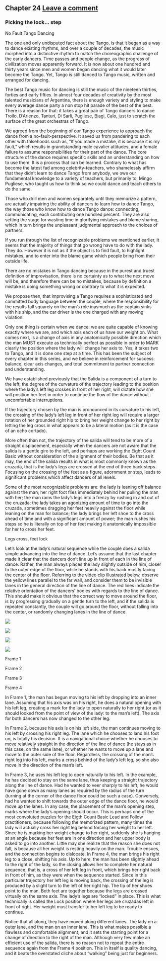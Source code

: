 Chapter 24   [Leave a comment](https://tangoourdance.wordpress.com/2009/01/08/chapter-24/#respond)
--------------------------------------------------------------------------------------------------

### Picking the lock… step

No Fault Tango Dancing

The one and only undisputed fact about the Tango, is that it began as a way to dance existing rhythms, and over a couple of decades, the music morphed into a distinctive rhythm to match the choreographic challenge of the early dancers. Time passes and people change, as the progress of civilization moves apparently forward. It is now about one hundred and thirty years since men and women began dancing what it would later become the Tango. Yet, Tango is still danced to Tango music, written and arranged for dancing.

The best Tango music for dancing is still the music of the nineteen thirties, forties and early fifties. In almost four decades of creativity by the most talented musicians of Argentina, there is enough variety and styling to make every average dance party a non stop hit parade of the best of the best. There is a reason for that: it takes a great pair of Tango dancers to dance Troilo, D’Arienzo, Tanturi, Di Sarli, Pugliese, Biagi, Calo, just to scratch the surface of the great orchestras of Tango.

We agreed from the beginning of our Tango experience to approach the dance from a no-fault-perspective. It saved us from pandering to each other with falsehoods such as, “If you made a mistake, it is because it is my fault,” which results in grandstanding male cavalier attitudes, and a female failure to assume responsibilities for their part of the dance. The core structure of the dance requires specific skills and an understanding on how to use them. It is a process that can be learned. Contrary to what has become the latest fad among celebrity-teachers, who shamelessly affirm that they didn’t learn to dance Tango from anybody, we owe our fundamental knowledge to a variety of teachers, but primarily to, Mingo Pugliese, who taught us how to think so we could dance and teach others to do the same.

Those who drill men and women separately until they memorize a pattern, are actually impairing the ability of dancers to learn how to dance Tango, the way those who know how to dance Tango dance: connecting, communicating, each contributing one hundred percent. They are also setting the stage for wasting time in glorifying mistakes and blame sharing, which in turn brings the unpleasant judgmental approach to the choices of partners.

If you run through the list of recognizable problems we mentioned earlier, it seems that the majority of things that go wrong have to do with the lady. They do. However it is not as if the object is to find fault, to highlight mistakes, and to enter into the blame game which people bring from their outside life.

There are no mistakes in Tango dancing because in the purest and truest definition of improvisation, there is no certainty as to what the next move will be, and therefore there can be no mistakes, because by definition a mistake is doing something wrong or contrary to what it is expected.

We propose then, that improvising a Tango requires a sophisticated and committed body language between the couple, where the responsibility for the results fall squarely on the man’s role inasmuch as the captain sinks with his ship, and the car driver is the one charged with any moving violation.

Only one thing is certain when we dance: we are quite capable of knowing exactly where we are, and which axis each of us have our weight on. What comes next, is a change of axis in any anatomically possible direction which the man MUST execute as technically perfect as possible in order to MARK clearly the position where the lady will change her axis to. Yes, it takes two to Tango, and it is done one step at a time.
This has been the subject of every chapter in this series, and we believe in reinforcement for success: balance, clear axis changes, and total commitment to partner connection and understanding.

We have established previously that the Salida  is a component of a turn to the left, the degree of the curvature of the trajectory leading to the position where the lady’s left leg crosses in front of her right, will dictate how she will position her feet in order to continue the flow of the dance without uncomfortable interruptions.

If the trajectory chosen by the man is pronounced in its curvature to his left, the crossing of the lady’s left leg in front of her right leg will require a larger rotation of her grounded right hip to bring her weight change to her right by letting the leg cross in what appears to be a lateral motion (as it is the case of an ocho cortado).

More often than not, the trajectory of the salida will tend to be more of a straight displacement, especially when the dancers are not aware that the salida is a gentle giro to the left, and perhaps are working the Eight Count Basic without consideration of the alignment of their bodies.
Be that as it may, the end of the salida results in what is most commonly known as the cruzada, that is the lady’s legs are crossed at the end of three back steps. Focusing on the crossing of the feet as a figure, adornment or step, leads to significant problems which affect dancers of all levels.

Some of the most recognizable problems are: the lady is leaning off balance against the man; her right foot flies immediately behind her pulling the man with her; the man rams the lady’s legs into a frenzy by rushing in and out of the cruzada; the lady takes an agonizing amount of time to go into the cruzada, sometimes dragging her feet heavily against the floor while leaning on the man for balance; the lady brings her left shoe to the cross ahead of time and with a significant amount of power; the man rushes his steps so he is literally on top of her feet making it anatomically impossible for her to cross her feet.

Legs cross, feet lock

Let’s look at the lady’s natural sequence while the couple does a salida simple advancing into the line of dance.
Let’s assume that the last chapter made it clear that the dancers don’t line up in front of each in the line of dance. Rather, the man always places the lady slightly outside of him, closer to the outer edge of the floor, while he stands with his back mostly facing the center of the floor. Referring to the video clip illustrated below, observe the yellow lines parallel to the far wall, and consider them to be invisible lanes in the general direction of the line of dance. The red lines indicate the relative orientation of the dancers’ bodies with regards to the line of dance. This should make it obvious that the correct way to move around the floor, is by progressing gradually on a gentle turn to the left, and if the salida is repeated constantly, the couple will go around the floor, without falling into the center, or randomly changing lanes in the line of dance.

![](https://i2.wp.com/www.planet-tango.com/images/salida-1.jpg)

![](https://i2.wp.com/www.planet-tango.com/images/salida-2.jpg)

![](https://i2.wp.com/www.planet-tango.com/images/salida-3.jpg)

![](https://i2.wp.com/www.planet-tango.com/images/salida-4.jpg)

Frame 1

Frame 2

Frame 3

Frame 4

In Frame 1, the man has begun moving to his left by dropping into an inner lane. Assuming that his axis was on his right, he does a natural opening with his left leg, creating a mark for the lady to open naturally to her right (or as it should looked from the point of view of the lady: to the man’s left). The axis for both dancers has now changed to the other leg.

In Frame 2, because his axis is on his left side, the man continues moving to his left by crossing his right leg. The lane which he chooses to land his foot on, is totally his decision. It is a navigational choice whether he chooses to move relatively straight in the direction of the line of dance (he stays as in this case, on the same lane), or whether he wants to move up a lane and move to the outer side of the floor. Regardless, the crossing of the man’s right leg into his left, marks a cross behind of the lady’s left leg, so she also move in the direction of the man’s left.

In Frame 3, he uses his left leg to open naturally to his left. In the example, he has decided to stay on the same lane, thus keeping a straight trajectory along the line of dance. Had he wanted to veer sharply to his left, he would have gone down as many lanes as required by the radius of the turn (turning at the corner of the dance floor could be such a case). Conversely, had he wanted to shift towards the outer edge of the dance floor, he would move up the lanes. In any case, the placement of the man’s opening step, marks where the lady’s opening should occur. This is perhaps one of the most convoluted puzzles for the Eigth Count Basic Lead and Follow practitioners, because following the memorized pattern, many times the lady will actually cross her right leg behind forcing her weight to her left. Since he is marking her weight change to her right, suddenly she is hanging at an angle because her feet are in one direction and her upper body is asked to go into another. Little may she realize that the reason she does not fall, is because all her weight is resting heavily on the man. Trouble ensues, and the connection begins to dislocate.
In Frame 4, the man brings his right leg to a close, shifting his axis. Up to here, the man has been slightly ahead to the right of the lady, so the closing allows her to complete her natural sequence, that is, a cross of her left leg in front, which brings her right back in front of him, as they were when the sequence started. Since in this particular trajectory her left leg is moving back, the crossing of the leg is produced by a slight turn to the left of her right hip. The tip of her shoes point to the man. Both feet are together because the legs are crossed virtually on the same axis. The lady’s legs are “locked” in place. This is what technically is called the Lock position where her legs are cruzadas left in front of right. Her weight must transfer to her left leg to be ready to continue.

Notice that all along, they have moved along different lanes. The lady on a outer lane, and the man on an inner lane. This is what makes possible a flawless and comfortable alignment, and it sets the starting point for a change of direction to the right of the man.
Although very few make an efficient use of the salida, there is no reason not to repeat the entire sequence again from the Frame 4 position.
This in itself is quality dancing, and it beats the overstated cliche about “walking” being just for beginners.
